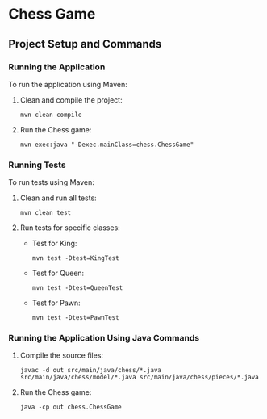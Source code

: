 
# Chess Game

## Project Setup and Commands

### Running the Application

To run the application using Maven:

1. Clean and compile the project:
   ```
   mvn clean compile
   ```

2. Run the Chess game:
   ```
   mvn exec:java "-Dexec.mainClass=chess.ChessGame"
   ```

### Running Tests

To run tests using Maven:

1. Clean and run all tests:
   ```
   mvn clean test
   ```

2. Run tests for specific classes:
    - Test for King:
      ```
      mvn test -Dtest=KingTest
      ```
    - Test for Queen:
      ```
      mvn test -Dtest=QueenTest
      ```
    - Test for Pawn:
      ```
      mvn test -Dtest=PawnTest
      ```

### Running the Application Using Java Commands

1. Compile the source files:
   ```
   javac -d out src/main/java/chess/*.java src/main/java/chess/model/*.java src/main/java/chess/pieces/*.java
   ```

2. Run the Chess game:
   ```
   java -cp out chess.ChessGame
   ```

